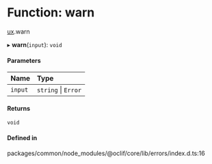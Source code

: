 # Function: warn

[ux](../modules/ux.md).warn

▸ **warn**(`input`): `void`

#### Parameters

| Name | Type |
| :------ | :------ |
| `input` | `string` \| `Error` |

#### Returns

`void`

#### Defined in

packages/common/node_modules/@oclif/core/lib/errors/index.d.ts:16
